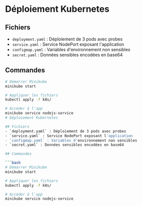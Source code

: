 # Déploiement Kubernetes

## Fichiers
- `deployment.yaml` : Déploiement de 3 pods avec probes
- `service.yaml` : Service NodePort exposant l'application
- `configmap.yaml` : Variables d'environnement non sensibles
- `secret.yaml` : Données sensibles encodées en base64

## Commandes

```bash
# Démarrer Minikube
minikube start

# Appliquer les fichiers
kubectl apply -f k8s/

# Accéder à l'app
minikube service nodejs-service
# Déploiement Kubernetes

## Fichiers
- `deployment.yaml` : Déploiement de 3 pods avec probes
- `service.yaml` : Service NodePort exposant l'application
- `configmap.yaml` : Variables d'environnement non sensibles
- `secret.yaml` : Données sensibles encodées en base64

## Commandes

```bash
# Démarrer Minikube
minikube start

# Appliquer les fichiers
kubectl apply -f k8s/

# Accéder à l'app
minikube service nodejs-service
